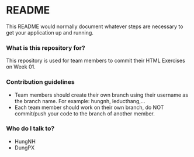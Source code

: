 # README #

This README would normally document whatever steps are necessary to get your application up and running.

### What is this repository for? ###

This repository is used for team members to commit their HTML Exercises on Week 01.

### Contribution guidelines ###

* Team members should create their own branch using their username as the branch name. For example: hungnh, leducthang,...
* Each team member should work on their own branch, do NOT commit/push your code to the branch of another member.

### Who do I talk to? ###

* HungNH
* DungPX
